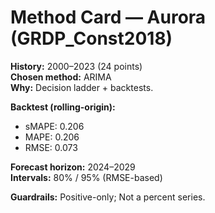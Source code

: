 # Method Card — Aurora (GRDP_Const2018)

**History:** 2000–2023 (24 points)  
**Chosen method:** ARIMA  
**Why:** Decision ladder + backtests.

**Backtest (rolling-origin):**
- sMAPE: 0.206
- MAPE: 0.206
- RMSE: 0.073

**Forecast horizon:** 2024–2029  
**Intervals:** 80% / 95% (RMSE-based)

**Guardrails:** Positive-only; Not a percent series.
